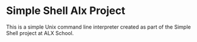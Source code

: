 # Simple Shell Alx Project
This is a simple Unix command line interpreter created as part of the Simple Shell project at ALX School.
